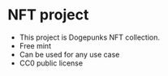 # NFT project

- This project is Dogepunks NFT collection. 
- Free mint
- Can be used for any use case 
- CC0 public license 
